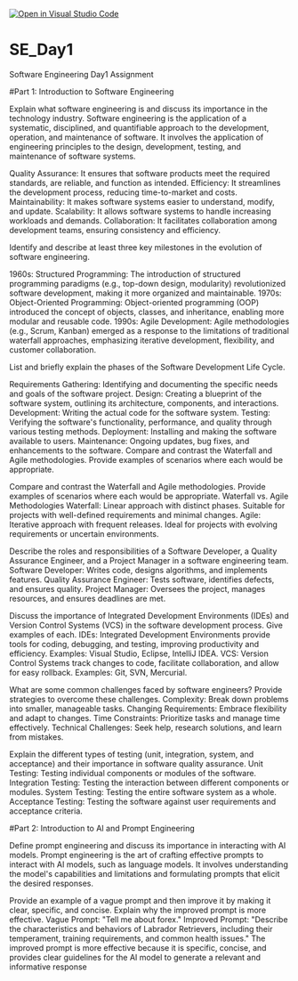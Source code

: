 [![Open in Visual Studio Code](https://classroom.github.com/assets/open-in-vscode-2e0aaae1b6195c2367325f4f02e2d04e9abb55f0b24a779b69b11b9e10269abc.svg)](https://classroom.github.com/online_ide?assignment_repo_id=15657164&assignment_repo_type=AssignmentRepo)
# SE_Day1
Software Engineering Day1 Assignment

#Part 1: Introduction to Software Engineering

Explain what software engineering is and discuss its importance in the technology industry.
Software engineering is the application of a systematic, disciplined, and quantifiable approach to the development, operation, and maintenance of software. It involves the application of engineering principles to the design, development, testing, and maintenance of software systems.

Quality Assurance: It ensures that software products meet the required standards, are reliable, and function as intended.
Efficiency: It streamlines the development process, reducing time-to-market and costs.
Maintainability: It makes software systems easier to understand, modify, and update.
Scalability: It allows software systems to handle increasing workloads and demands.
Collaboration: It facilitates collaboration among development teams, ensuring consistency and efficiency.

Identify and describe at least three key milestones in the evolution of software engineering.

1960s: Structured Programming: The introduction of structured programming paradigms (e.g., top-down design, modularity) revolutionized software development, making it more organized and maintainable.
1970s: Object-Oriented Programming: Object-oriented programming (OOP) introduced the concept of objects, classes, and inheritance, enabling more modular and reusable code.
1990s: Agile Development: Agile methodologies (e.g., Scrum, Kanban) emerged as a response to the limitations of traditional waterfall approaches, emphasizing iterative development, flexibility, and customer collaboration.

List and briefly explain the phases of the Software Development Life Cycle.

Requirements Gathering: Identifying and documenting the specific needs and goals of the software project.
Design: Creating a blueprint of the software system, outlining its architecture, components, and interactions.
Development: Writing the actual code for the software system.
Testing: Verifying the software's functionality, performance, and quality through various testing methods.
Deployment: Installing and making the software available to users.
Maintenance: Ongoing updates, bug fixes, and enhancements to the software.
Compare and contrast the Waterfall and Agile methodologies. Provide examples of scenarios where each would be appropriate.

Compare and contrast the Waterfall and Agile methodologies. Provide examples of scenarios where each would be appropriate.
Waterfall vs. Agile Methodologies
Waterfall: Linear approach with distinct phases. Suitable for projects with well-defined requirements and minimal changes.
Agile: Iterative approach with frequent releases. Ideal for projects with evolving requirements or uncertain environments.

Describe the roles and responsibilities of a Software Developer, a Quality Assurance Engineer, and a Project Manager in a software engineering team.
Software Developer: Writes code, designs algorithms, and implements features.
Quality Assurance Engineer: Tests software, identifies defects, and ensures quality.
Project Manager: Oversees the project, manages resources, and ensures deadlines are met.

Discuss the importance of Integrated Development Environments (IDEs) and Version Control Systems (VCS) in the software development process. Give examples of each.
IDEs: Integrated Development Environments provide tools for coding, debugging, and testing, improving productivity and efficiency. Examples: Visual Studio, Eclipse, IntelliJ IDEA.
VCS: Version Control Systems track changes to code, facilitate collaboration, and allow for easy rollback. Examples: Git, SVN, Mercurial.

What are some common challenges faced by software engineers? Provide strategies to overcome these challenges.
Complexity: Break down problems into smaller, manageable tasks.
Changing Requirements: Embrace flexibility and adapt to changes.
Time Constraints: Prioritize tasks and manage time effectively.
Technical Challenges: Seek help, research solutions, and learn from mistakes.

Explain the different types of testing (unit, integration, system, and acceptance) and their importance in software quality assurance.
Unit Testing: Testing individual components or modules of the software.
Integration Testing: Testing the interaction between different components or modules.
System Testing: Testing the entire software system as a whole.   
Acceptance Testing: Testing the software against user requirements and acceptance criteria.

#Part 2: Introduction to AI and Prompt Engineering

Define prompt engineering and discuss its importance in interacting with AI models.
Prompt engineering is the art of crafting effective prompts to interact with AI models, such as language models. It involves understanding the model's capabilities and limitations and formulating prompts that elicit the desired responses.

Provide an example of a vague prompt and then improve it by making it clear, specific, and concise. Explain why the improved prompt is more effective.
Vague Prompt: "Tell me about forex."
Improved Prompt: "Describe the characteristics and behaviors of Labrador Retrievers, including their temperament, training requirements, and common health issues."
The improved prompt is more effective because it is specific, concise, and provides clear guidelines for the AI model to generate a relevant and informative response
